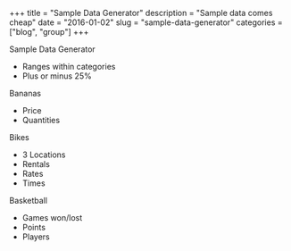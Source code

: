 +++
title = "Sample Data Generator"
description = "Sample data comes cheap"
date = "2016-01-02"
slug = "sample-data-generator"
categories = ["blog", "group"]
+++

Sample Data Generator

* Ranges within categories
* Plus or minus 25%

Bananas

* Price
* Quantities

Bikes

* 3 Locations
* Rentals
* Rates
* Times


Basketball

* Games won/lost
* Points
* Players

